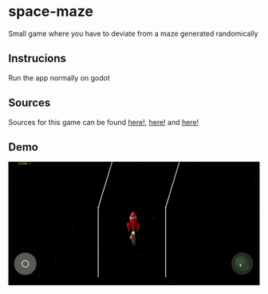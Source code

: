 # space-maze

Small game where you have to deviate from a maze generated randomically


## Instrucions 

Run the app normally on godot

## Sources

Sources for this game can be found [here!](https://opengameart.org/content/rocket), [here!](https://opengameart.org/content/skeuomorphic-circular-buttons) and [here!](https://github.com/Gonkee/Gonkees-Shaders/blob/master/non-shaders/Joystick_Button.gd)

## Demo

![alt text](https://github.com/caiovini/space-maze/blob/main/Demo.gif)

